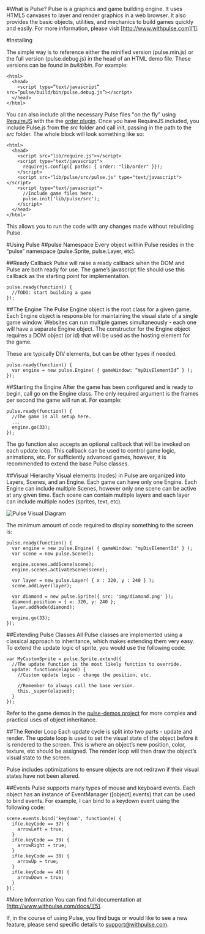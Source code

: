 #What is Pulse?
Pulse is a graphics and game building engine. It uses HTML5 canvases to layer and render graphics in a web browser. It also provides the basic objects, utilities, and mechanics to build games quickly and easily. For more information, please visit [http://www.withpulse.com][1].

#Installing

The simple way is to reference either the minified version (pulse.min.js) or the full version (pulse.debug.js) in the head of an HTML demo file. These versions can be found in *build/bin*. For example:

    <html>
      <head>
        <script type=”text/javascript” src=”pulse/build/bin/pulse.debug.js”></script>
      </head>
    </html>

You can also include all the necessary Pulse files "on the fly" using [RequireJS][2] with the the [order plugin][3]. Once you have RequireJS included, you include Pulse.js from the *src* folder and call init, passing in the path to the *src* folder. The whole block will look something like so:

    <html>
      <head>
        <script src="lib/require.js"></script>
        <script type="text/javascript">
          requirejs.config({ paths: { order: "lib/order" }});
        </script>
        <script src="lib/pulse/src/pulse.js" type="text/javascript"></script>
        <script type="text/javascript">
          //Include game files here.
          pulse.init('lib/pulse/src');
        </script>
      </head>
    </html>
    
This allows you to run the code with any changes made without rebuilding Pulse.

#Using Pulse
##pulse Namespace
Every object within Pulse resides in the “pulse” namespace (pulse.Sprite, pulse.Layer, etc).

##Ready Callback
Pulse will raise a ready callback when the DOM and Pulse are both ready for use. The game’s javascript file should use this callback as the starting point for implementation.

    pulse.ready(function() {
      //TODO: start building a game
    });
    
##The Engine
The Pulse Engine object is the root class for a given game. Each Engine object is responsible for maintaining the visual state of a single game window. Websites can run multiple games simultaneously - each one will have a separate Engine object. The constructor for the Engine object requires a DOM object (or id) that will be used as the hosting element for the game.

These are typically DIV elements, but can be other types if needed.

    pulse.ready(function() {
      var engine = new pulse.Engine( { gameWindow: “myDivElementId” } );
    });

##Starting the Engine
After the game has been configured and is ready to begin, call go on the Engine class. The only required argument is the frames per second the game will run at. For example:

    pulse.ready(function() {
      //The game is all setup here.
      ...
      engine.go(33);
    });

The go function also accepts an optional callback that will be invoked on each update loop. This callback can be used to control game logic, animations, etc. For sufficiently advanced games, however, it is recommended to extend the base Pulse classes.

##Visual Hierarchy
Visual elements (nodes) in Pulse are organized into Layers, Scenes, and an Engine. Each game can have only one Engine. Each Engine can include multiple Scenes, however only one scene can be active at any given time. Each scene can contain multiple layers and each layer can include multiple nodes (sprites, text, etc).

![Pulse Visual Diagram][7]

The minimum amount of code required to display something to the screen is:

    pulse.ready(function() {
      var engine = new pulse.Engine( { gameWindow: "myDivElementId" } );
      var scene = new pulse.Scene();

      engine.scenes.addScene(scene);
      engine.scenes.activateScene(scene);

      var layer = new pulse.Layer( { x : 320, y : 240 } );
      scene.addLayer(layer);

      var diamond = new pulse.Sprite({ src: 'img/diamond.png' });
      diamond.position = { x: 320, y: 240 };
      layer.addNode(diamond);

      engine.go(33);
    });

##Extending Pulse Classes
All Pulse classes are implemented using a classical approach to inheritance, which makes extending them very easy. To extend the update logic of sprite, you would use the following code:

    var MyCustomSprite = pulse.Sprite.extend({
      //The update function is the most likely function to override.
      update: function(elapsed) {
        //Custom update logic - change the position, etc.

        //Remember to always call the base version.
        this._super(elapsed);
      }
    });

Refer to the game demos in the [pulse-demos project][4] for more complex and practical uses of object inheritance.

##The Render Loop
Each update cycle is split into two parts - update and render. The update loop is used to set the visual state of the object before it is rendered to the screen. This is where an object’s new position, color, texture, etc should be assigned. The render loop will then draw the object’s visual state to the screen.

Pulse includes optimizations to ensure objects are not redrawn if their visual states have not been altered.

##Events
Pulse supports many types of mouse and keyboard events. Each object has an instance of EventManager ([object].events) that can be used to bind events. For example, I can bind to a keydown event using the following code:

    scene.events.bind('keydown', function(e) {
      if(e.keyCode == 37) {
        arrowLeft = true;
      }
      if(e.keyCode == 39) {
        arrowRight = true;
      }
      if(e.keyCode == 38) {
        arrowUp = true;
      }
      if(e.keyCode == 40) {
        arrowDown = true;
      }
    });

#More Information
You can find full documentation at [http://www.withpulse.com/docs/][5].

If, in the course of using Pulse, you find bugs or would like to see a new feature, please send specific details to [support@withpulse.com][6].


  [1]: http://www.withpulse.com/
  [2]: http://requirejs.org/docs/download.html#requirejs
  [3]: http://requirejs.org/docs/download.html#order
  [4]: https://github.com/onmodulus/pulse-demos
  [5]: http://www.withpulse.com/docs/
  [6]: mailto:support@withpulse.com
  [7]: http://www.withpulse.com/img/visual_tree.png